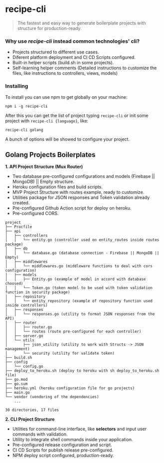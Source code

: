 # recipe-cli
> The fastest and easy way to generate boilerplate projects with structure for production-ready.

### Why use *recipe-cli* instead common technologies' cli?

- Projects structured to different use cases.
- Diferent platform deployment and CI CD Scripts configured.
- Built-in helper scripts (build.sh in some projects).
- Self-learning helper comments (Detailed instructions to customize the files, like instructions to controllers, views, models)

### Installing

To install you can use npm to get globally on your machine:

`npm i -g recipe-cli`

After this you can get the list of project typing `recipe-cli` or init some project with `recipe-cli {language}`, like:

`recipe-cli golang`

A bunch of options will be showed to configure your project.

## Golang Projects Boilerplates

**1. API Project Structure (Mux Router)**

- Two database pre-configured configurations and models (Firebase || MongoDB) || Empty structure.
- Heroku configuration files and build scripts.
- MVP Project Structure with routes example, ready to customize.
- Utilities package for JSON responses and Token validation already created.
- Pre-configured Github Action script for deploy on heroku.
- Pre-configured CORS.

```
project
├── Procfile
├── api
│   ├── controllers
│   │   └── entity.go (controller used on entity_routes inside routes package)
│   ├── db
│   │   └── database.go (database connection - Firebase || MongoDB || Empty)
│   ├── middlewares
│   │   └── middlewares.go (middleware functions to deal with cors configuration)
│   ├── models
│   │   ├── Entity.go (example of model in accord with database choosed)
│   │   └── Token.go (token model to be used with token validation function in security package)
│   ├── repository
│   │   └── entity_repository (example of repository function used inside controllers)
│   ├── responses
│   │   └── responses.go (utility to format JSON responses from the API)
│   ├── router
│   │   ├── router.go
│   │   └── routes (route pre-configured for each controller)
│   ├── server.go
│   └── utils
│       ├── json_utility (utility to work with Structs -> JSON management)
│       └── security (utility for validate token)
├── build.sh
├── config
│   └── config.go
├── deploy_to_heroku.sh (deploy to heroku with sh deploy_to_heroku.sh file)
├── go.mod
├── go.sum
├── heroku.yml (heroku configuration file for go projects)
├── main.go
└── vendor (vendoring of the dependencies)
    ...

30 directories, 17 files
```

**2. CLI Project Structure**

- Utilities for command-line interface, like **selectors** and input user commands with validation.
- Utility to integrate shell commands inside your application.
- Pre-configured release configuration and script.
- CI CD Scripts for publish release pre-configured.
- NPM deploy script configured, production-ready.
